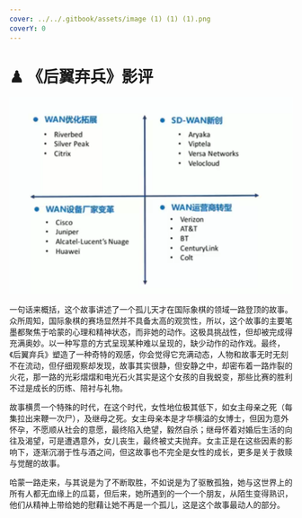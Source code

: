 ```yaml
---
cover: ../../.gitbook/assets/image (1) (1) (1).png
coverY: 0
---
```


# ♟ 《后翼弃兵》影评

![](<../../.gitbook/assets/image (1) (1) (1).png>)

一句话来概括，这个故事讲述了一个孤儿天才在国际象棋的领域一路登顶的故事。众所周知，国际象棋的赛场显然并不具备太高的观赏性，所以，这个故事的主要笔墨都聚焦于哈蒙的心理和精神状态，而非她的动作。这极具挑战性，但却被完成得充满奥妙。以一种写意的方式呈现某种难以呈现的，缺少动作的动作戏。最终，《后翼弃兵》塑造了一种奇特的观感，你会觉得它充满动态，人物和故事无时无刻不在流动，但仔细观察却发现，故事其实很静，但安静之中，却密布着一路炸裂的火花，那一路的光彩熠熠和电光石火其实是这个女孩的自我蜕变，那些比赛的胜利不过是成长的历练、陪衬与礼物。

故事横贯一个特殊的时代，在这个时代，女性地位极其低下，如女主母亲之死（每集拉出来鞭一次尸），及继母之死。女主母亲本是才华横溢的女博士，但因为意外怀孕，不愿顺从社会的意愿，最终陷入绝望，毅然自杀；继母怀着对婚后生活的向往及渴望，可是遭遇意外，女儿丧生，最终被丈夫抛弃。女主正是在这些因素的影响下，逐渐沉溺于性与酒之间，但这故事也不完全是女性的成长，更多是关于救赎与觉醒的故事。

哈蒙一路走来，与其说是为了不断取胜，不如说是为了驱散孤独，她与这世界上的所有人都无血缘上的瓜葛，但后来，她所遇到的一个一个朋友，从陌生变得熟识，他们从精神上带给她的慰藉让她不再是一个孤儿，这是这个故事最动人的部分。

